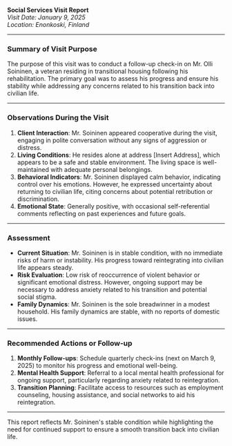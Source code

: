 

**Social Services Visit Report**  
*Visit Date: January 9, 2025*  
*Location: Enonkoski, Finland*  

---

### Summary of Visit Purpose  
The purpose of this visit was to conduct a follow-up check-in on Mr. Olli Soininen, a veteran residing in transitional housing following his rehabilitation. The primary goal was to assess his progress and ensure his stability while addressing any concerns related to his transition back into civilian life.

---

### Observations During the Visit  
1. **Client Interaction**: Mr. Soininen appeared cooperative during the visit, engaging in polite conversation without any signs of aggression or distress.
2. **Living Conditions**: He resides alone at address [Insert Address], which appears to be a safe and stable environment. The living space is well-maintained with adequate personal belongings.
3. **Behavioral Indicators**: Mr. Soininen displayed calm behavior, indicating control over his emotions. However, he expressed uncertainty about returning to civilian life, citing concerns about potential retribution or discrimination.
4. **Emotional State**: Generally positive, with occasional self-referential comments reflecting on past experiences and future goals.

---

### Assessment  
- **Current Situation**: Mr. Soininen is in stable condition, with no immediate risks of harm or instability. His progress toward reintegrating into civilian life appears steady.
- **Risk Evaluation**: Low risk of reoccurrence of violent behavior or significant emotional distress. However, ongoing support may be necessary to address anxiety related to his transition and potential social stigma.
- **Family Dynamics**: Mr. Soininen is the sole breadwinner in a modest household. His family dynamics are stable, with no reports of domestic issues.

---

### Recommended Actions or Follow-up  
1. **Monthly Follow-ups**: Schedule quarterly check-ins (next on March 9, 2025) to monitor his progress and emotional well-being.
2. **Mental Health Support**: Referral to a local mental health professional for ongoing support, particularly regarding anxiety related to reintegration.
3. **Transition Planning**: Facilitate access to resources such as employment counseling, housing assistance, and social networks to aid his reintegration.

---

This report reflects Mr. Soininen's stable condition while highlighting the need for continued support to ensure a smooth transition back into civilian life.